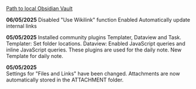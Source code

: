 [Path to local Obsidian Vault](<C:\Users\name\Desktop\ObsidianLocal\MyVault>)

**06/05/2025**
Disabled "Use Wikilink" function
Enabled Automatically update internal links

**05/05/2025**
Installed community plugins Templater, Dataview and Task.
	Templater: Set folder locations.
	Dataview: Enabled JavaScript queries and inline JavaScript queries.
These plugins are used for the daily note.
New Template for daily note.

**05/05/2025**  
Settings for "Files and Links" have been changed. Attachments are now automatically stored in the ATTACHMENT folder. 